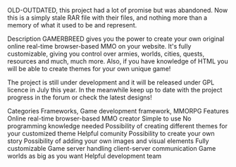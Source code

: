 OLD-OUTDATED, this project had a lot of promise but was abandoned. Now this is a simply stale RAR file with their files, and nothing more than a memory of what it used to be and represent.

Description
GAMERBREED gives you the power to create your own original online real-time browser-based MMO on your website. It's fully customizable, giving you control over armies, worlds, cities, quests, resources and much, much more. Also, if you have knowledge of HTML you will be able to create themes for your own unique game!

The project is still under development and it will be released under GPL licence in July this year. In the meanwhile keep up to date with the project progress in the forum or check the latest designs!


Categories
Frameworks, Game development framework, MMORPG
Features
Online real-time browser-based MMO creator
Simple to use
No programming knowledge needed
Possibility of creating different themes for your customized theme
Helpful comunity
Possibility to create your own story
Possibility of adding your own images and visual elements
Fully customizable
Game server handling client-server communication
Game worlds as big as you want
Helpful development team
